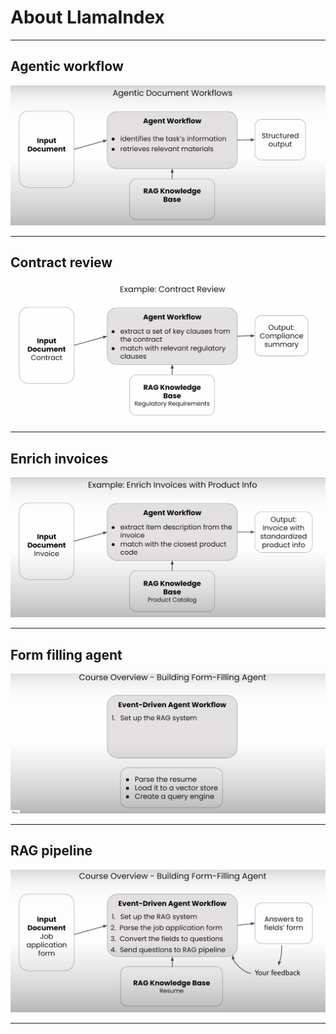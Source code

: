 # About LlamaIndex

---

## Agentic workflow
![](../images/01.png)

---

## Contract review
![](../images/02.png)

---


## Enrich invoices
![](../images/03.png)

---

## Form filling agent
![](../images/04.png)

---

## RAG pipeline
![](../images/05.png)

---




